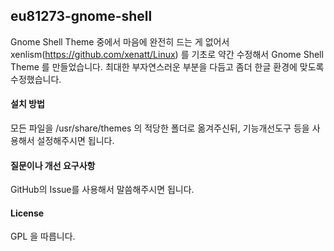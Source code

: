 ## eu81273-gnome-shell ##
Gnome Shell Theme 중에서 마음에 완전히 드는 게 없어서 xenlism(https://github.com/xenatt/Linux) 를 기초로 약간 수정해서 Gnome Shell Theme 를 만들었습니다.
최대한 부자연스러운 부분을 다듬고 좀더 한글 환경에 맞도록 수정했습니다.

#### 설치 방법 ####
모든 파일을 /usr/share/themes 의 적당한 폴더로 옮겨주신뒤, 기능개선도구 등을 사용해서 설정해주시면 됩니다.

#### 질문이나 개선 요구사항 ####
GitHub의 Issue를 사용해서 말씀해주시면 됩니다.

#### License ####
GPL 을 따릅니다.
